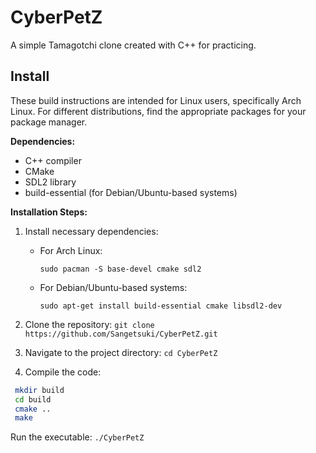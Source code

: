 # CyberPetZ

A simple Tamagotchi clone created with C++ for practicing.

## Install

These build instructions are intended for Linux users, specifically Arch Linux. For different distributions, find the appropriate packages for your package manager.

**Dependencies:**
- C++ compiler
- CMake
- SDL2 library
- build-essential (for Debian/Ubuntu-based systems)

**Installation Steps:**

1. Install necessary dependencies:
   - For Arch Linux:
     ```
     sudo pacman -S base-devel cmake sdl2
     ```
   - For Debian/Ubuntu-based systems:
     ```
     sudo apt-get install build-essential cmake libsdl2-dev
     ```

2. Clone the repository: `git clone https://github.com/Sangetsuki/CyberPetZ.git`

3. Navigate to the project directory: `cd CyberPetZ`

4. Compile the code: 
  ```bash
   mkdir build
   cd build
   cmake ..
   make
  ```
  Run the executable: `./CyberPetZ`

